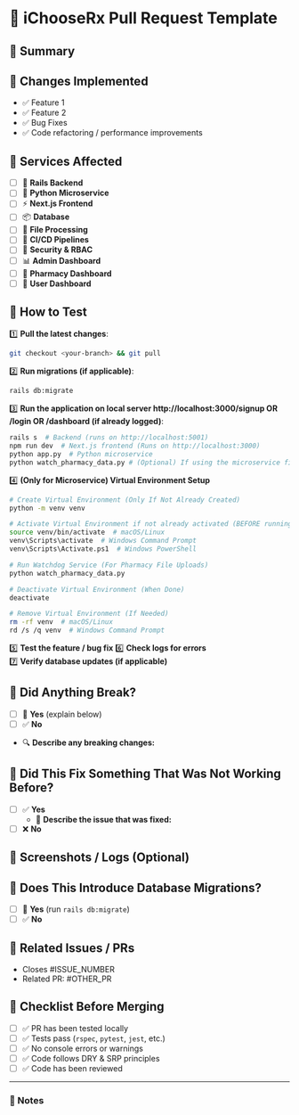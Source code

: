 # 📌 iChooseRx Pull Request Template

## **🔹 Summary**
<!-- Briefly describe what this PR does. What problem does it solve? -->

## **🔹 Changes Implemented**
<!-- List key updates and features added in this PR -->
- ✅ Feature 1
- ✅ Feature 2
- ✅ Bug Fixes
- ✅ Code refactoring / performance improvements

## **🔹 Services Affected**
<!-- Mark all relevant services affected -->
- [ ] 🚀 **Rails Backend**
- [ ] 🐍 **Python Microservice**
- [ ] ⚡ **Next.js Frontend**
- [ ] 📦 **Database**
- [ ] 📂 **File Processing**
- [ ] 🔄 **CI/CD Pipelines**
- [ ] 🔐 **Security & RBAC**
- [ ] 📊 **Admin Dashboard**
- [ ] 🏥 **Pharmacy Dashboard**
- [ ] 👤 **User Dashboard**

## **🔹 How to Test**
<!-- Step-by-step instructions to verify this PR works as expected -->
1️⃣ **Pull the latest changes**:  
   ```sh
   git checkout <your-branch> && git pull
   ```
2️⃣ **Run migrations (if applicable)**:  
   ```sh
   rails db:migrate
   ```
3️⃣ **Run the application on local server http://localhost:3000/signup OR /login OR /dashboard (if already logged)**:  
   ```sh
   rails s  # Backend (runs on http://localhost:5001)
   npm run dev  # Next.js frontend (Runs on http://localhost:3000)
   python app.py  # Python microservice
   python watch_pharmacy_data.py # (Optional) If using the microservice file watcher:
   ```

4️⃣ **(Only for Microservice) Virtual Environment Setup**
   ```sh
   # Create Virtual Environment (Only If Not Already Created)
   python -m venv venv  

   # Activate Virtual Environment if not already activated (BEFORE running Python scripts)
   source venv/bin/activate  # macOS/Linux  
   venv\Scripts\activate  # Windows Command Prompt  
   venv\Scripts\Activate.ps1  # Windows PowerShell  

   # Run Watchdog Service (For Pharmacy File Uploads)
   python watch_pharmacy_data.py  

   # Deactivate Virtual Environment (When Done)
   deactivate  

   # Remove Virtual Environment (If Needed)
   rm -rf venv  # macOS/Linux  
   rd /s /q venv  # Windows Command Prompt  
   ```
5️⃣ **Test the feature / bug fix** 
6️⃣ **Check logs for errors**  
7️⃣ **Verify database updates (if applicable)** 

## **🔹 Did Anything Break?**
- [ ] 🚨 **Yes** (explain below)
- [ ] ✅ **No**
- 🔍 **Describe any breaking changes:**  
  <!-- If something broke, what was it? What’s the impact? -->

## **🔹 Did This Fix Something That Was Not Working Before?**
- [ ] ✅ **Yes**  
  - 🔧 **Describe the issue that was fixed:**  
  <!-- Example: "Fixed an issue where NDC data was not saving correctly" -->
- [ ] ❌ **No**

## **🔹 Screenshots / Logs (Optional)**
<!-- Add relevant screenshots or log snippets if applicable -->

## **🔹 Does This Introduce Database Migrations?**
- [ ] 🔄 **Yes** (run `rails db:migrate`)
- [ ] ✅ **No**

## **🔹 Related Issues / PRs**
<!-- Link any related issues or PRs -->
- Closes #ISSUE_NUMBER
- Related PR: #OTHER_PR

## **🔹 Checklist Before Merging**
- [ ] ✅ PR has been tested locally
- [ ] ✅ Tests pass (`rspec`, `pytest`, `jest`, etc.)
- [ ] ✅ No console errors or warnings
- [ ] ✅ Code follows DRY & SRP principles
- [ ] ✅ Code has been reviewed

---

### **📌 Notes**
<!-- Any additional information for reviewers? -->
